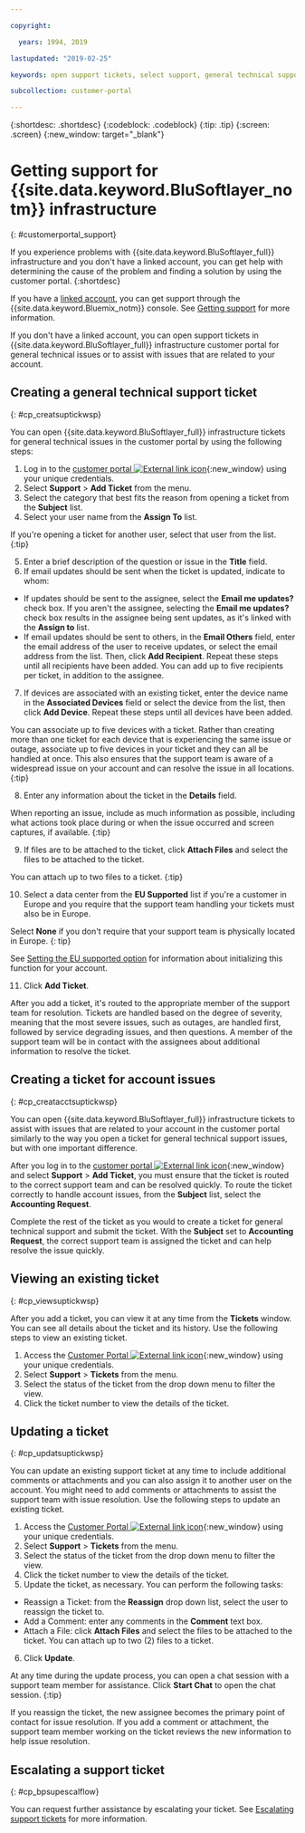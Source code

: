 ```yaml
---

copyright:

  years: 1994, 2019

lastupdated: "2019-02-25"

keywords: open support tickets, select support, general technical support ticket

subcollection: customer-portal

---
```


{:shortdesc: .shortdesc}
{:codeblock: .codeblock}
{:tip: .tip}
{:screen: .screen}
{:new_window: target="_blank"}


# Getting support for {{site.data.keyword.BluSoftlayer_notm}} infrastructure
{: #customerportal_support}

If you experience problems with {{site.data.keyword.BluSoftlayer_full}} infrastructure and you don't have a linked account, you can get help with determining the cause of the problem and finding a solution by using the customer portal.
{:shortdesc}

If you have a [linked account](/docs/account?topic=account-link_customer_accounts#link_customer_accounts), you can get support through the {{site.data.keyword.Bluemix_notm}} console. See [Getting support](/docs/get-support?topic=get-support-getting-customer-support#getting-customer-support) for more information.

If you don't have a linked account, you can open support tickets in {{site.data.keyword.BluSoftlayer_full}} infrastructure customer portal for general technical issues or to assist with issues that are related to your account.

## Creating a general technical support ticket
{: #cp_creatsuptickwsp}

You can open {{site.data.keyword.BluSoftlayer_full}} infrastructure tickets for general technical issues in the customer portal by using the following steps:

1. Log in to the [customer portal ![External link icon](../icons/launch-glyph.svg)](https://control.softlayer.com/){:new_window} using your unique credentials.
2. Select **Support** > **Add Ticket** from the menu.
3. Select the category that best fits the reason from opening a ticket from the **Subject** list.
4. Select your user name from the **Assign To** list.<br/>

  If you're opening a ticket for another user, select that user from the list.
  {:tip}

5. Enter a brief description of the question or issue in the **Title** field.
6. If email updates should be sent when the ticket is updated, indicate to whom:
  * If updates should be sent to the assignee, select the **Email me updates?** check box. If you aren't the assignee, selecting the **Email me updates?** check box results in the assignee being sent updates, as it's linked with the **Assign to** list.
  * If email updates should be sent to others, in the **Email Others** field, enter the email address of the user to receive updates, or select the email address from the list. Then, click **Add Recipient**. Repeat these steps until all recipients have been added. You can add up to five recipients per ticket, in addition to the assignee.
7. If devices are associated with an existing ticket, enter the device name in the **Associated Devices** field or select the device from the list, then click **Add Device**. Repeat these steps until all devices have been added.

  You can associate up to five devices with a ticket. Rather than creating more than one ticket for each device that is experiencing the same issue or outage, associate up to five devices in your ticket and they can all be handled at once. This also ensures that the support team is aware of a widespread issue on your account and can resolve the issue in all locations.
  {:tip}

8. Enter any information about the ticket in the **Details** field.

  When reporting an issue, include as much information as possible, including what actions took place during or when the issue occurred and screen captures, if available.
  {:tip}

9. If files are to be attached to the ticket, click **Attach Files** and select the files to be attached to the ticket.

  You can attach up to two files to a ticket.
  {:tip}

10. Select a data center from the **EU Supported** list if you're a customer in Europe and you require that the support team handling your tickets must also be in Europe.

  Select **None** if you don't require that your support team is physically located in Europe.
  {: tip}

  See [Setting the EU supported option](/docs/customer-portal?topic=customer-portal-cp_seteusupported#cp_seteusupported) for information about initializing this function for your account.

11. Click **Add Ticket**.

After you add a ticket, it's routed to the appropriate member of the support team for resolution. Tickets are handled based on the degree of severity, meaning that the most severe issues, such as outages, are handled first, followed by service degrading issues, and then questions. A member of the support team will be in contact with the assignees about additional information to resolve the ticket.

## Creating a ticket for account issues
{: #cp_creatacctsuptickwsp}

You can open {{site.data.keyword.BluSoftlayer_full}} infrastructure tickets to assist with issues that are related to your account in the customer portal similarly to the way you open a ticket for general technical support issues, but with one important difference.  

After you log in to the [customer portal ![External link icon](../icons/launch-glyph.svg)](https://control.softlayer.com/){:new_window} and select **Support** > **Add Ticket**, you must ensure that the ticket is routed to the correct support team and can be resolved quickly. To route the ticket correctly to handle account issues, from the **Subject** list, select the **Accounting Request**.

Complete the rest of the ticket as you would to create a ticket for general technical support and submit the ticket. With the **Subject** set to **Accounting Request**, the correct support team is assigned the ticket and can help resolve the issue quickly.

## Viewing an existing ticket
{: #cp_viewsuptickwsp}

After you add a ticket, you can view it at any time from the **Tickets** window. You can see all details about the ticket and its history. Use the following steps to view an existing ticket.

1. Access the [Customer Portal ![External link icon](../icons/launch-glyph.svg)](https://control.softlayer.com/){:new_window} using your unique credentials.
2. Select **Support** > **Tickets** from the menu.
3. Select the status of the ticket from the drop down menu to filter the view.
4. Click the ticket number to view the details of the ticket.

## Updating a ticket
{: #cp_updatsuptickwsp}

You can update an existing support ticket at any time to include additional comments or attachments and you can also assign it to another user on the account. You might need to add comments or attachments to assist the support team with issue resolution. Use the following steps to update an existing ticket.

1. Access the [Customer Portal ![External link icon](../icons/launch-glyph.svg)](https://control.softlayer.com/){:new_window} using your unique credentials.
2. Select **Support** > **Tickets** from the menu.
3. Select the status of the ticket from the drop down menu to filter the view.
4. Click the ticket number to view the details of the ticket.
5. Update the ticket, as necessary. You can perform the following tasks:
  * Reassign a Ticket: from the **Reassign** drop down list, select the user to reassign the ticket to.   
  * Add a Comment: enter any comments in the **Comment** text box.
  * Attach a File: click **Attach Files** and select the files to be attached to the ticket. You can attach up to two (2) files to a ticket.
6. Click **Update**.

  At any time during the update process, you can open a chat session with a support team member for assistance. Click **Start Chat** to open the chat session.
  {:tip}

If you reassign the ticket, the new assignee becomes the primary point of contact for issue resolution. If you add a comment or attachment, the support team member working on the ticket reviews the new information to help issue resolution.

## Escalating a support ticket
{: #cp_bpsupescalflow}

You can request further assistance by escalating your ticket. See [Escalating support tickets](/docs/get-support?topic=get-support-escalation#escalation) for more information.
